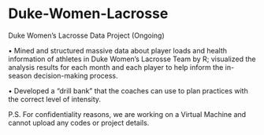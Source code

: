 # Duke-Women-Lacrosse
Duke Women’s Lacrosse Data Project (Ongoing)

•	Mined and structured massive data about player loads and health information of athletes in Duke Women’s Lacrosse Team by R; visualized the analysis results for each month and each player to help inform the in-season decision-making process.

•	Developed a “drill bank” that the coaches can use to plan practices with the correct level of intensity.

P.S. For confidentiality reasons, we are working on a Virtual Machine and cannot upload any codes or project details.
